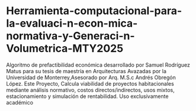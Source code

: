 # Herramienta-computacional-para-la-evaluaci-n-econ-mica-normativa-y-Generaci-n-Volumetrica-MTY2025
Algoritmo de prefactibilidad económica desarrollado por Samuel Rodríguez Matus para su tesis de maestría en Arquitecturas Avazadas por la Universidad de Monterrey,Asesorado por Arq. M.S.c Andrés Obregón López. 
Este Proyecto, Calcula viabilidad de proyectos habitacionales mediante análisis normativo, costos directos/indirectos, usos mixtos, estacionamiento y simulación de rentabilidad. Uso exclusivamente académico 
